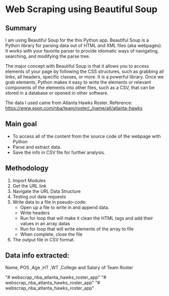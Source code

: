 # Web Scraping using Beautiful Soup

## Summary

I am using Beautiful Soup for the this Python app. Beautiful Soup is a Python library for parsing data out of HTML and XML files (aka webpages). It works with your favorite parser to provide idiomatic ways of navigating, searching, and modifying the parse tree. 

The major concept with Beautiful Soup is that it allows you to access elements of your page by following the CSS structures, such as grabbing all links, all headers, specific classes, or more. It is a powerful library. Once we grab elements, Python makes it easy to write the elements or relevant components of the elements into other files, such as a CSV, that can be stored in a database or opened in other software.

The data I used came from Atlanta Hawks Roster. Reference: https://www.espn.com/nba/team/roster/_/name/atl/atlanta-hawks

## Main goal

+ To access all of the content from the source code of the webpage with Python
+ Parse and extract data. 
+ Save the info in CSV file for further analysis.

## Methodology

1. Import Modules
2. Get the URL link
3. Navigate the URL Data Structure
4. Testing out data requests
5. Write data to a file in pseudo-code:
    + Open up a file to write in and append data. 
    + Write headers
    + Run for loop that will make it clean the HTML tags and add their values in an array datas
    + Run for loop that will write elements of the array to file
    + When complete, close the file
6. The output file in CSV format.

## Data info extracted:

Name, POS ,Age ,HT ,WT ,College and Salary of Team Roster


"# webscrap_nba_atlanta_hawks_roster_app" 
"# webscrap_nba_atlanta_hawks_roster_app" 
"# webscrap_nba_atlanta_hawks_roster_app" 

